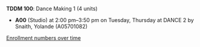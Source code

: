 **TDDM 100**: Dance Making 1 (4 units)

- **A00** (Studio) at 2:00 pm–3:50 pm on Tuesday, Thursday at DANCE 2 by Snaith, Yolande (A05701082)

[Enrollment numbers over time](./TDDM100.tsv)
